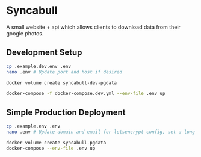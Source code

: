 # Syncabull
A small website + api which allows clients to download data from their google photos.

<!-- TODO: readme -->

## Development Setup
```bash
cp .example.dev.env .env
nano .env # Update port and host if desired

docker volume create syncabull-dev-pgdata

docker-compose -f docker-compose.dev.yml --env-file .env up
```

## Simple Production Deployment
```bash
cp .example.env .env
nano .env # Update domain and email for letsencrypt config, set a long random database password

docker volume create syncabull-pgdata
docker-compose --env-file .env up
```